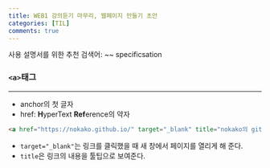 ```yaml
---
title: WEB1 강의듣기 마무리, 웹페이지 만들기 초안
categories: [TIL]
comments: true
---
```


사용 설명서를 위한 추천 검색어: ~~ specificsation   

### `<a>`태그
---
- anchor의 첫 글자
- href: **H**yperText **Ref**erence의 약자
```html
<a href="https://nokako.github.io/" target="_blank" title="nokako의 github">노카코의 블로그</a>
```
- `target="_blank"`는 링크를 클릭했을 때 새 창에서 페이지를 열리게 해 준다.
- `title`은 링크의 내용을 툴팁으로 보여준다.


